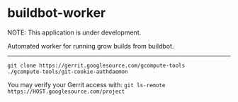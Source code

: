 # buildbot-worker

NOTE: This application is under development.

Automated worker for running grow builds from buildbot.

---

```
git clone https://gerrit.googlesource.com/gcompute-tools
./gcompute-tools/git-cookie-authdaemon
```

You may verify your Gerrit access with: `git ls-remote https://HOST.googlesource.com/project`

